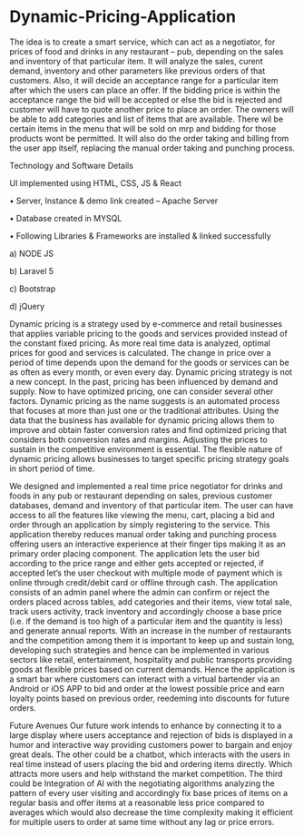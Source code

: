 # Dynamic-Pricing-Application

The idea is to create a smart service, which can act as a negotiator, for prices of food and drinks in any restaurant – pub, depending on the sales and inventory of that particular item. It will analyze the sales, curent demand, inventory and other parameters like previous orders of that customers. Also, it will decide an acceptance range for a particular item after which the users can place an offer. If the bidding price is within the acceptance range the bid will be accepted or else the bid is rejected and customer will have to quote another price to place an order. The owners will be able to add categories and list of items that are available. There wil be certain items in the menu that will be sold on mrp and bidding for those products wont be permitted. It will also do the order taking and billing from the user app itself, replacing the manual order taking and punching process.

Technology and Software Details

UI implemented using HTML, CSS, JS &amp; React

• Server, Instance &amp; demo link created – Apache Server

• Database created in MYSQL

• Following Libraries &amp; Frameworks are installed &amp; linked successfully

a) NODE JS 

b) Laravel 5 

c) Bootstrap 

d) jQuery

Dynamic pricing is a strategy used by e-commerce and retail businesses that applies variable pricing to the goods and services provided instead of the constant fixed pricing. As more real time data is analyzed, optimal prices for good and services is calculated. The change in price over a period of time depends upon the demand for the goods or services can be as often as every month, or even every day. Dynamic pricing strategy is not a new concept. In the past, pricing has been influenced by demand and supply. Now to have optimized pricing, one can consider several other factors. Dynamic pricing as the name suggests is an automated process that focuses at more than just one or the traditional attributes. Using the data that the business has available for dynamic pricing allows them to improve and obtain faster conversion rates and find optimized pricing that considers both conversion rates and margins. Adjusting the prices to sustain in the competitive environment is essential. The flexible nature of dynamic pricing allows businesses to target specific pricing strategy goals in short period of time.

We designed and implemented a real time price negotiator for drinks and foods in any pub or restaurant depending on sales, previous customer databases, demand and inventory of that particular item. The user can have access to all the features like viewing the menu, cart, placing a bid and order through an application by simply registering to the service. This application thereby reduces manual order taking and punching process offering users an interactive experience at their finger tips making it as an primary order placing component. The application lets the user bid according to the price range and either gets accepted or rejected, if accepted let’s the user checkout with multiple mode of payment which is online through credit/debit card or offline through cash. The application consists of an admin panel where the admin can confirm or reject the orders placed across tables, add categories and their items, view total sale, track users activity, track inventory and accordingly choose a base price (i.e. if the demand is too high of a particular item and the quantity is less) and generate annual reports. With an increase in the number of restaurants and the competition among them it is important to keep up and sustain long, developing such strategies and hence can be implemented in various sectors like retail, entertainment, hospitality and public transports providing goods at flexible prices based on current demands.
Hence the application is a smart bar where customers can interact with a virtual bartender via an Android or iOS APP to bid and order at the lowest possible price and earn loyalty points based on previous order, reedeming into discounts for future orders.

Future Avenues
Our future work intends to enhance by connecting it to a large display where users acceptance and rejection of bids is displayed in a humor and interactive way providing customers power to bargain and enjoy great deals.
The other could be a chatbot, which interacts with the users in real time instead of users placing the bid and ordering items directly. Which attracts more users and help withstand the market competition.
The third could be Integration of AI with the negotiating algorithms analyzing the pattern of every user visiting and accordingly fix base prices of items on a regular basis and offer items at a reasonable less price compared to averages which would also decrease the time complexity making it efficient for multiple users to order at same time without any lag or price errors.

